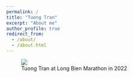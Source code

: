 ```yaml
---
permalink: /
title: "Tuong Tran"
excerpt: "About me"
author_profile: true
redirect_from: 
  - /about/
  - /about.html
---
```


<figure>
  <img src="{{ site.url }}/images/aboutme.jpg"/>
  <figcaption>Tuong Tran at Long Bien Marathon in 2022</figcaption>
</figure>